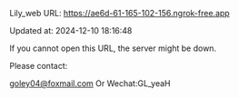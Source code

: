 Lily_web URL: https://ae6d-61-165-102-156.ngrok-free.app

Updated at: 2024-12-10 18:16:48

If you cannot open this URL, the server might be down.

Please contact: 

goley04@foxmail.com Or Wechat:GL_yeaH